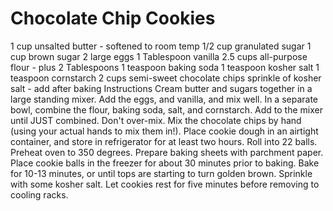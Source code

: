 # Chocolate Chip Cookies
1 cup unsalted butter - softened to room temp
1/2 cup granulated sugar
1 cup brown sugar
2 large eggs
1 Tablespoon vanilla
2.5 cups all-purpose flour - plus 2 Tablespoons
1 teaspoon baking soda
1 teaspoon kosher salt
1 teaspoon cornstarch
2 cups semi-sweet chocolate chips
sprinkle of kosher salt - add after baking
Instructions
Cream butter and sugars together in a large standing mixer. Add the eggs, and vanilla, and mix well.
In a separate bowl, combine the flour, baking soda, salt, and cornstarch. Add to the mixer until JUST combined. Don't over-mix.
Mix the chocolate chips by hand (using your actual hands to mix them in!). Place cookie dough in an airtight container, and store in refrigerator for at least two hours. Roll into 22 balls.
Preheat oven to 350 degrees. Prepare baking sheets with parchment paper. Place cookie balls in the freezer for about 30 minutes prior to baking.
Bake for 10-13 minutes, or until tops are starting to turn golden brown. Sprinkle with some kosher salt.
Let cookies rest for five minutes before removing to cooling racks.
